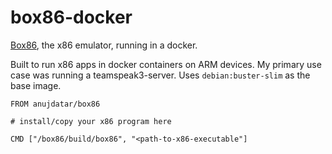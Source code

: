# box86-docker
[Box86](https://github.com/ptitSeb/box86), the x86 emulator, running in a docker.

Built to run x86 apps in docker containers on ARM devices. My primary use case was running a teamspeak3-server. Uses `debian:buster-slim` as the base image.

```docker
FROM anujdatar/box86

# install/copy your x86 program here

CMD ["/box86/build/box86", "<path-to-x86-executable"]
```
